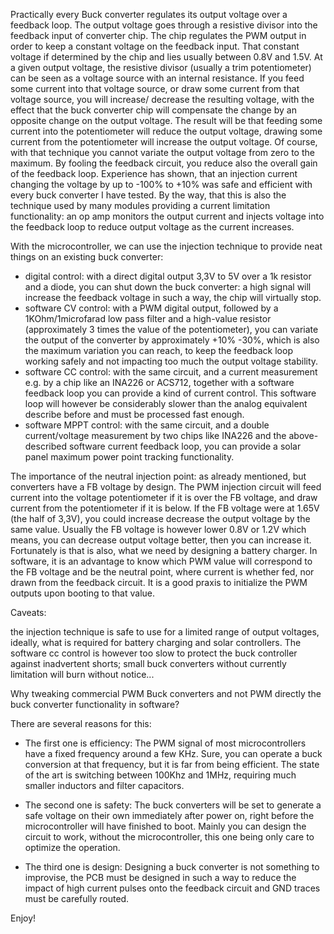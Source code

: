 Practically every Buck converter regulates its output voltage over a feedback loop.
The output voltage goes through a resistive divisor into the feedback input of converter chip. The chip regulates the PWM output in order to keep a constant voltage 
on the feedback input. That constant voltage if determined by the chip and lies usually between 0.8V and 1.5V.
At a given output voltage, the resistive divisor (usually a trim potentiometer) can be seen as a voltage source with an internal resistance.
If you feed some current into that voltage source, or draw some current from that voltage source, you will increase/ decrease the resulting voltage, with the effect 
that the buck converter chip will compensate the change by an opposite change on the output voltage. 
The result will be that feeding some current into the potentiometer will reduce the output voltage, drawing some current from the potentiometer will increase the output voltage.
Of course, with that technique you cannot variate the output voltage from zero to the maximum. By fooling the feedback circuit, you reduce also the overall gain of 
the feedback loop.
Experience has shown, that an injection current changing the voltage by up to -100% to +10% was safe and efficient with every buck converter I have tested.
By the way, that this is also the technique used by many modules providing a current limitation functionality: an op amp monitors the output current and injects voltage into the 
feedback loop to reduce output voltage as the current increases.

With the microcontroller, we can use the injection technique to provide neat things on an existing buck converter:
- digital control: with a direct digital output 3,3V to 5V over a 1k resistor and a diode,  you can shut down the buck converter: a high signal will increase the feedback voltage 
in such a way, the chip will virtually stop. 
- software CV control: with a PWM digital output, followed by a 1KOhm/1microfarad low pass filter and a high-value resistor (approximately 3 times the value of the potentiometer), 
you can variate the output of the converter by approximately +10% -30%, which is also the maximum variation you can reach, to keep the feedback loop working safely and not 
impacting too much the output voltage stability.
- software CC control: with the same circuit, and a current measurement e.g. by a chip like an INA226 or ACS712, together with a software feedback loop you can provide a kind of
current control. This software loop will however be considerably slower than the analog equivalent describe before and must be processed fast enough. 
- software MPPT control: with the same circuit, and a double current/voltage measurement by two chips like INA226 and the above-described software current feedback loop, you can 
provide a solar panel maximum power point tracking functionality. 

The importance of the neutral injection point: 
as already mentioned, but converters have a FB voltage by design. The PWM injection circuit will feed current into the voltage 
potentiometer if it is over the FB voltage, and draw current from the potentiometer if it is below. If the FB voltage were at 1.65V (the half of 3,3V), you could increase 
decrease the output voltage by the same value. Usually the FB voltage is however lower 0.8V or 1.2V which means, you can decrease output voltage better, then you can increase it.
Fortunately is that is also, what we need by designing a battery charger.
In software, it is an advantage to know which PWM value will correspond to the FB voltage and be the neutral point, where current is whether fed, nor drawn from the feedback 
circuit. It is a good praxis to initialize the PWM outputs upon booting to that value.


Caveats: 

the injection technique is safe to use for a limited range of output voltages, ideally, what is required for battery charging and solar controllers.
The software cc control is however too slow to protect the buck controller against inadvertent shorts; small buck converters without currently limitation will burn 
without notice...

Why tweaking commercial PWM Buck converters and not PWM directly the buck converter functionality in software?

There are several reasons for this:


- The first one is efficiency: The PWM signal of most microcontrollers have a fixed frequency around a few KHz. 
Sure, you can operate a buck conversion at that frequency, but it is far from being efficient. 
The state of the art is switching between 100Khz and 1MHz, requiring much smaller inductors and filter capacitors.

- The second one is safety: The buck converters will be set to generate a safe voltage on their own immediately after power on, right before the microcontroller will 
have finished to boot. Mainly you can design the circuit to work, without the microcontroller, this one being only care to optimize the operation.

- The third one is design: Designing a buck converter is not something to improvise, the PCB must be designed in such a way to reduce the impact of high current pulses onto 
the feedback circuit and GND traces must be carefully routed. 
 
Enjoy!






















